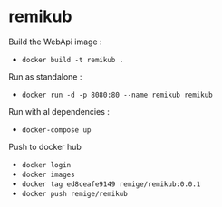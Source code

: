 # remikub

Build the WebApi image : 
-  `docker build -t remikub .`

Run as standalone :
- `docker run -d -p 8080:80 --name remikub remikub`

Run with al dependencies :
- `docker-compose up`

Push to docker hub
- `docker login`
- `docker images`
- `docker tag ed8ceafe9149 remige/remikub:0.0.1`
- `docker push remige/remikub`